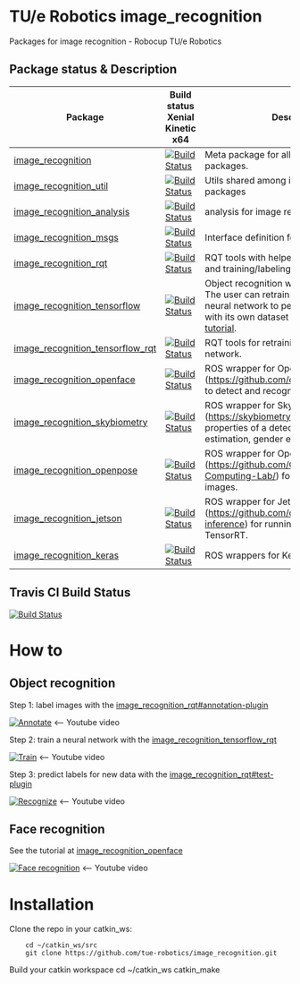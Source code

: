 # TU/e Robotics image_recognition
Packages for image recognition - Robocup TU/e Robotics

## Package status & Description

Package | Build status Xenial Kinetic x64 | Description
------- | ------------------------------- | -----------
[image_recognition](https://github.com/tue-robotics/image_recognition/tree/master/image_recognition) | [![Build Status](http://build.ros.org/job/Ksrc_uX__image_recognition__ubuntu_xenial__source/1//badge/icon)](http://build.ros.org/job/Ksrc_uX__image_recognition__ubuntu_xenial__source/1/) | Meta package for all image_recognition packages.
[image_recognition_util](https://github.com/tue-robotics/image_recognition/tree/master/image_recognition_util) | [![Build Status](http://build.ros.org/job/Ksrc_uX__image_recognition_util__ubuntu_xenial__source/1//badge/icon)](http://build.ros.org/job/Ksrc_uX__image_recognition_util__ubuntu_xenial__source/1/) | Utils shared among image recognition packages
[image_recognition_analysis](https://github.com/tue-robotics/image_recognition/tree/master/image_recognition_analysis) | [![Build Status](http://build.ros.org/job/Ksrc_uX__image_recognition_analysis__ubuntu_xenial__source/1//badge/icon)](http://build.ros.org/job/Ksrc_uX__image_recognition_analysis__ubuntu_xenial__source/1/) | analysis for image recognition
[image_recognition_msgs](https://github.com/tue-robotics/image_recognition/tree/master/image_recognition_msgs) | [![Build Status](http://build.ros.org/job/Ksrc_uX__image_recognition_msgs__ubuntu_xenial__source/1//badge/icon)](http://build.ros.org/job/Ksrc_uX__image_recognition_msgs__ubuntu_xenial__source/1/) | Interface definition for image recognition
[image_recognition_rqt](https://github.com/tue-robotics/image_recognition/tree/master/image_recognition_rqt) | [![Build Status](http://build.ros.org/job/Ksrc_uX__image_recognition_rqt__ubuntu_xenial__source/1//badge/icon)](http://build.ros.org/job/Ksrc_uX__image_recognition_rqt__ubuntu_xenial__source/1/) | RQT tools with helpers testing this interface and training/labeling data.
[image_recognition_tensorflow](https://github.com/tue-robotics/image_recognition/tree/master/image_recognition_tensorflow) | [![Build Status](http://build.ros.org/job/Ksrc_uX__image_recognition_tensorflow__ubuntu_xenial__source/1//badge/icon)](http://build.ros.org/job/Ksrc_uX__image_recognition_tensorflow__ubuntu_xenial__source/1/) | Object recognition with use of Tensorflow. The user can retrain the top layers of a neural network to perform classification with its own dataset as described in [this tutorial](https://www.tensorflow.org/versions/r0.11/how_tos/image_retraining/index.html).
[image_recognition_tensorflow_rqt](https://github.com/tue-robotics/image_recognition/tree/master/image_recognition_tensorflow_rqt) | [![Build Status](http://build.ros.org/job/Ksrc_uX__image_recognition_tensorflow_rqt__ubuntu_xenial__source/1//badge/icon)](http://build.ros.org/job/Ksrc_uX__image_recognition_tensorflow_rqt__ubuntu_xenial__source/1/) | RQT tools for retraining a Tensorflow neural network.
[image_recognition_openface](https://github.com/tue-robotics/image_recognition/tree/master/image_recognition_openface) | [![Build Status](http://build.ros.org/job/Ksrc_uX__image_recognition_openface__ubuntu_xenial__source/1//badge/icon)](http://build.ros.org/job/Ksrc_uX__image_recognition_openface__ubuntu_xenial__source/1/) | ROS wrapper for Openface (https://github.com/cmusatyalab/openface) to detect and recognize faces in images.
[image_recognition_skybiometry](https://github.com/tue-robotics/image_recognition/tree/master/image_recognition_skybiometry) | [![Build Status](http://build.ros.org/job/Ksrc_uX__image_recognition_skybiometry__ubuntu_xenial__source/1//badge/icon)](http://build.ros.org/job/Ksrc_uX__image_recognition_skybiometry_ubuntu_xenial__source/1/) | ROS wrapper for Skybiometry (https://skybiometry.com/) for getting face properties of a detected face, e.g. age estimation, gender estimation etc.
[image_recognition_openpose](https://github.com/tue-robotics/image_recognition/tree/master/image_recognition_openpose) | [![Build Status](http://build.ros.org/job/Ksrc_uX__image_recognition_openpose__ubuntu_xenial__source/1//badge/icon)](http://build.ros.org/job/Ksrc_uX__image_recognition_openpose_ubuntu_xenial__source/1/) | ROS wrapper for Openpose (https://github.com/CMU-Perceptual-Computing-Lab/) for getting poses of 2D images.
[image_recognition_jetson](https://github.com/tue-robotics/image_recognition/tree/master/image_recognition_jetson) | [![Build Status](http://build.ros.org/job/Ksrc_uX__image_recognition_jetson__ubuntu_xenial__source/1//badge/icon)](http://build.ros.org/job/Ksrc_uX__image_recognition_jetson_ubuntu_xenial__source/1/) | ROS wrapper for Jetson Inference (https://github.com/dusty-nv/jetson-inference) for running inference using TensorRT.
[image_recognition_keras](https://github.com/tue-robotics/image_recognition/tree/master/image_recognition_keras) | [![Build Status](http://build.ros.org/job/Ksrc_uX__image_recognition_keras__ubuntu_xenial__source/1//badge/icon)](http://build.ros.org/job/Ksrc_uX__image_recognition_keras_ubuntu_xenial__source/1/) | ROS wrappers for Keras neural nets.

## Travis CI Build Status

[![Build Status](https://travis-ci.org/tue-robotics/image_recognition.svg)](https://travis-ci.org/tue-robotics/image_recognition)

# How to

## Object recognition
Step 1: label images with the [image_recognition_rqt#annotation-plugin](https://github.com/tue-robotics/image_recognition/tree/master/image_recognition_rqt#annotation-plugin)

[![Annotate](http://img.youtube.com/vi/uAQvn7SInlg/0.jpg)](http://www.youtube.com/watch?v=uAQvn7SInlg)
<-- Youtube video

Step 2: train a neural network with the [image_recognition_tensorflow_rqt](https://github.com/tue-robotics/image_recognition/tree/master/image_recognition_tensorflow_rqt)

[![Train](http://img.youtube.com/vi/6JdtWa8FD04/0.jpg)](http://www.youtube.com/watch?v=6JdtWa8FD04)
<-- Youtube video

Step 3: predict labels for new data with the [image_recognition_rqt#test-plugin](https://github.com/tue-robotics/image_recognition/tree/master/image_recognition_rqt#test-plugin)

[![Recognize](http://img.youtube.com/vi/OJKYLB3myWw/0.jpg)](http://www.youtube.com/watch?v=OJKYLB3myWw)
<-- Youtube video

## Face recognition
See the tutorial at [image_recognition_openface](https://github.com/tue-robotics/image_recognition/tree/master/image_recognition_openface)

[![Face recognition](http://img.youtube.com/vi/yGqDdfYxHZw/0.jpg)](http://www.youtube.com/watch?v=yGqDdfYxHZw)
<-- Youtube video

# Installation

Clone the repo in your catkin_ws:
        
        cd ~/catkin_ws/src
        git clone https://github.com/tue-robotics/image_recognition.git
        
Build your catkin workspace
        cd ~/catkin_ws
        catkin_make
